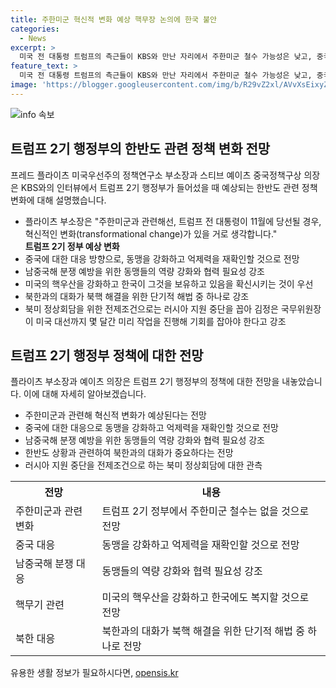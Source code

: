 ```yaml
---
title: 주한미군 혁신적 변화 예상 핵무장 논의에 한국 불안
categories:
  - News
excerpt: >
  미국 전 대통령 트럼프의 측근들이 KBS와 만난 자리에서 주한미군 철수 가능성은 낮고, 중국에 대한 대응책을 강화하고 동맹을 강조했습니다. 미국의 핵우산을 한국에 보유시키고, 북한과의 대화를 강조하며, 북미 정상회담을 위해 러시아 지원 중단을 강조했습니다. 트럼프 2기가 시작하면 대화가 예상된다는 의견을 밝혔습니다.
feature_text: >
  미국 전 대통령 트럼프의 측근들이 KBS와 만난 자리에서 주한미군 철수 가능성은 낮고, 중국에 대한 대응책을 강화하고 동맹을 강조했습니다. 미국의 핵우산을 한국에 보유시키고, 북한과의 대화를 강조하며, 북미 정상회담을 위해 러시아 지원 중단을 강조했습니다. 트럼프 2기가 시작하면 대화가 예상된다는 의견을 밝혔습니다.
image: 'https://blogger.googleusercontent.com/img/b/R29vZ2xl/AVvXsEixyZcFfHzMRdzZMjFBmAUKJYCLCGyLL1o632UiGVXcaFdKo_bkvkuCioo0uUKlGfBVcT3P84aROyZIXSBEx3Aw5nCQ3pTgDom1WDC4m8eifvWiAmWEEVb4x6G_l8C0QH225ldMjyaFvpxGEBGNO37VmDTDMHGhJPq73UglMfDca1-0aw/s1600/blogspot.png'
---
```


<p><img src="https://blogger.googleusercontent.com/img/b/R29vZ2xl/AVvXsEixyZcFfHzMRdzZMjFBmAUKJYCLCGyLL1o632UiGVXcaFdKo_bkvkuCioo0uUKlGfBVcT3P84aROyZIXSBEx3Aw5nCQ3pTgDom1WDC4m8eifvWiAmWEEVb4x6G_l8C0QH225ldMjyaFvpxGEBGNO37VmDTDMHGhJPq73UglMfDca1-0aw/s1600/blogspot.png" alt="info 속보" /></p>

<h2 data-ke-size="size26">트럼프 2기 행정부의 한반도 관련 정책 변화 전망</h2>

<p data-ke-size="size16">프레드 플라이츠 미국우선주의 정책연구소 부소장과 스티브 예이츠 중국정책구상 의장은 KBS와의 인터뷰에서 트럼프 2기 행정부가 들어섰을 때 예상되는 한반도 관련 정책 변화에 대해 설명했습니다.</p>

<ul>
<li>플라이츠 부소장은 "주한미군과 관련해선, 트럼프 전 대통령이 11월에 당선될 경우, 혁신적인 변화(transformational change)가 있을 거로 생각합니다."</li>
<td style="text-align: center; height: 17px;"><b>트럼프 2기 정부 예상 변화</b></td>
<li>중국에 대한 대응 방향으로, 동맹을 강화하고 억제력을 재확인할 것으로 전망</li>
<li>남중국해 분쟁 예방을 위한 동맹들의 역량 강화와 협력 필요성 강조</li>
<li>미국의 핵우산을 강화하고 한국이 그것을 보유하고 있음을 확신시키는 것이 우선</li>
<li>북한과의 대화가 북핵 해결을 위한 단기적 해법 중 하나로 강조</li>
<li>북미 정상회담을 위한 전제조건으로는 러시아 지원 중단을 꼽아 김정은 국무위원장이 미국 대선까지 몇 달간 미리 작업을 진행해 기회를 잡아야 한다고 강조</li>
</ul>

<h2 data-ke-size="size26">트럼프 2기 행정부 정책에 대한 전망</h2>

<p data-ke-size="size16">플라이츠 부소장과 예이츠 의장은 트럼프 2기 행정부의 정책에 대한 전망을 내놓았습니다. 이에 대해 자세히 알아보겠습니다.</p>

<ul>
<li>주한미군과 관련해 혁신적 변화가 예상된다는 전망</li>
<li>중국에 대한 대응으로 동맹을 강화하고 억제력을 재확인할 것으로 전망</li>
<li>남중국해 분쟁 예방을 위한 동맹들의 역량 강화와 협력 필요성 강조</li>
<li>한반도 상황과 관련하여 북한과의 대화가 중요하다는 전망</li>
<li>러시아 지원 중단을 전제조건으로 하는 북미 정상회담에 대한 관측</li>
</ul>

<table>
  <tr>
    <th>전망</th>
    <th>내용</th>
  </tr>
  <tr>
    <td>주한미군과 관련 변화</td>
    <td>트럼프 2기 정부에서 주한미군 철수는 없을 것으로 전망</td>
  </tr>
  <tr>
    <td>중국 대응</td>
    <td>동맹을 강화하고 억제력을 재확인할 것으로 전망</td>
  </tr>
  <tr>
    <td>남중국해 분쟁 대응</td>
    <td>동맹들의 역량 강화와 협력 필요성 강조</td>
  </tr>
  <tr>
    <td>핵무기 관련</td>
    <td>미국의 핵우산을 강화하고 한국에도 복지할 것으로 전망</td>
  </tr>
  <tr>
    <td>북한 대응</td>
    <td>북한과의 대화가 북핵 해결을 위한 단기적 해법 중 하나로 전망</td>
  </tr>
</table>
유용한 생활 정보가 필요하시다면, <a href="https://opensis.kr" rel="dofollow">opensis.kr</a>



